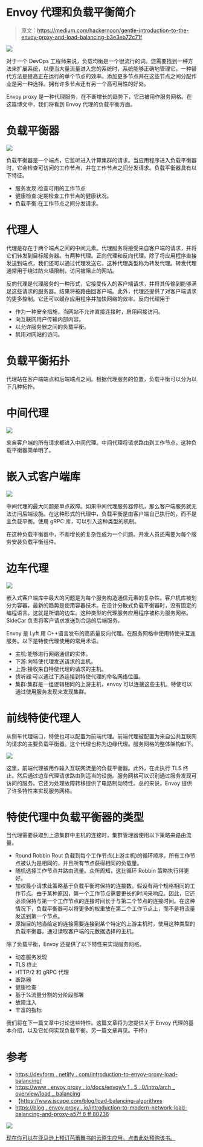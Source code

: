 # Envoy 代理和负载平衡简介

> 原文：<https://medium.com/hackernoon/gentle-introduction-to-the-envoy-proxy-and-load-balancing-b3e3eb72c71f>

![](img/4cdbbd10ef9283d9674679b12110ec29.png)

对于一个 DevOps 工程师来说，负载均衡是一个很流行的词。您需要找到一种方法来扩展系统，以便当大量流量进入您的系统时，系统能够正确地管理它。一种替代方法是提高正在运行的单个节点的效率。添加更多节点并在这些节点之间分配作业是另一种选择。拥有许多节点还有另一个高可用性的好处。

Envoy proxy 是一种代理服务，在不断增长的趋势下，它已被用作服务网格。在这篇博文中，我们将看到 Envoy 代理的负载平衡方面。

# 负载平衡器

![](img/6888ebd2352c18202b072f4443cdc751.png)

负载平衡器是一个端点，它监听进入计算集群的请求。当应用程序进入负载平衡器时，它会检查可访问的工作节点，并在工作节点之间分发请求。负载平衡器具有以下特征。

*   服务发现:检查可用的工作节点
*   健康检查:定期检查工作节点的健康状况。
*   负载平衡:在工作节点之间分发请求。

# 代理人

代理是存在于两个端点之间的中间元素。代理服务将接受来自客户端的请求，并将它们转发到目标服务器。有两种代理。正向代理和反向代理。除了将应用程序直接发送到端点，我们还可以通过代理发送它。这种代理类型称为转发代理。转发代理通常用于绕过防火墙限制，访问被阻止的网站。

反向代理是代理服务的一种形式，它接受传入的客户端请求，并将其传输到能够满足这些请求的服务器。结果将被路由回客户端。此外，代理还提供了对客户端请求的更多控制。它还可以缓存应用程序并加快网络的效率。反向代理用于

*   作为一种安全措施，当网站不允许直接连接时，启用间接访问。
*   向互联网用户传输内部内容。
*   以允许服务器之间的负载平衡。
*   禁用对网站的访问。

# 负载平衡拓扑

代理站在客户端端点和后端端点之间。根据代理服务的位置，负载平衡可以分为以下几种拓扑。

# 中间代理

![](img/6c68349110db4a34d831d42fb8cc6d37.png)

来自客户端的所有请求都进入中间代理。中间代理将请求路由到工作节点。这种负载平衡器简单明了。

# 嵌入式客户端库

![](img/b54ac584e74534c54cb4c477d1809a4e.png)

中间代理的最大问题是单点故障。如果中间代理服务器停机，那么客户端服务就无法访问后端设施。在这种形式的代理中，负载平衡是由客户端自己执行的，而不是主负载平衡。使用 gRPC 库，可以引入这种类型的机制。

在这种负载平衡器中，不断增长的复杂性成为一个问题。开发人员还需要为每个服务安装负载平衡组件。

# 边车代理

![](img/dbb6a16aac4806ccfb80a2d8bcb96624.png)

嵌入式客户端库中最大的问题是为每个服务构造通信元素的复杂性。客户机库被划分为容器，最新的趋势是使用容器技术。在设计分散式负载平衡器时，没有固定的编程语言。这就是所谓的边车。这种类型的代理服务应用程序被称为服务网格。SideCar 负责将客户请求发送到合适的后端服务。

Envoy 是 Lyft 用 C++语言发布的高质量反向代理。在服务网格中使用特使来互连服务。以下是特使代理使用的常用术语。

*   主机:能够进行网络通信的实体。
*   下游:向特使代理发送请求的主机。
*   上游:接收来自特使代理的请求的主机。
*   侦听器:可以通过下游连接到特使代理的命名网络位置。
*   集群:集群是一组逻辑相同的上游主机，envoy 可以连接这些主机。特使可以通过使用服务发现来发现集群。

# 前线特使代理人

从侧车代理端口，特使也可以配置为前端代理。前端代理被配置为来自公共互联网的请求的主要负载平衡器。这个代理也称为边缘代理。服务网格的整体架构如下。

![](img/44488fd3419b95a9a1f61bcd63725b6c.png)

这里，前端代理被用作输入互联网流量的负载平衡器。此外，在此执行 TLS 终止。然后通过边车代理请求路由到适当的设施。服务网格可以识别通过服务发现可访问的服务。它还为处理故障转移提供了电路制动特性。总的来说，Envoy 提供了许多特性来实现服务网格。

# **特使代理中负载平衡器的类型**

当代理需要获取到上游集群中主机的连接时，集群管理器使用以下策略来路由流量。

*   Round Robbin Rout 负载到每个工作节点(上游主机)的循环顺序。所有工作节点被认为是相同的，并且所有节点获得相同的负载量。
*   随机选择工作节点并路由流量。众所周知，这比循环 Robbin 策略执行得更好。
*   加权最小请求此策略基于负载平衡时保持的连接数。假设有两个规格相同的工作节点。由于某种原因，第一个工作节点需要更长的时间来响应。因此，它还必须保持与第一个工作节点的连接时间长于与第二个节点的连接时间。在这种情况下，负载平衡器可以将更多的权重放在第二个工作节点上，而不是将流量发送到第一个节点。
*   原始目的地当给定的连接需要连接到某个特定的上游主机时，使用这种类型的负载平衡器。通过读取客户端的元数据选择的主机。

除了负载平衡，Envoy 还提供了以下特性来实现服务网格。

*   动态服务发现
*   TLS 终止
*   HTTP/2 和 gRPC 代理
*   断路器
*   健康检查
*   基于%流量分割的分阶段部署
*   故障注入
*   丰富的指标

我们将在下一篇文章中讨论这些特性。这篇文章将为您提供关于 Envoy 代理的基本介绍，以及它如何实现负载平衡。另一篇文章再见。干杯:)

# 参考

*   [https://devform . netlify . com/introduction-to-envoy-proxy-load-balancing/](https://devform.netlify.com/introduction-to-envoy-proxy-load-balancing/)
*   [https://www . envoy proxy . io/docs/envoy/v 1 . 5 . 0/intro/arch _ overview/load _ balancing](https://www.envoyproxy.io/docs/envoy/v1.5.0/intro/arch_overview/load_balancing)
*   【https://www.jscape.com/blog/load-balancing-algorithms 
*   [https://blog . envoy proxy . io/introduction-to-modern-network-load-balancing-and-proxy-a57f 6 ff 80236](https://blog.envoyproxy.io/introduction-to-modern-network-load-balancing-and-proxying-a57f6ff80236)

![](img/43c735f65292db8fa44da92c747706cf.png)

[现在你可以在亚马逊上预订芭蕾舞书的云原生应用。点击此处预购该书。](https://www.amazon.com/-/en/Dhanushka-Madushan-ebook/dp/B0912GTBPQ/)